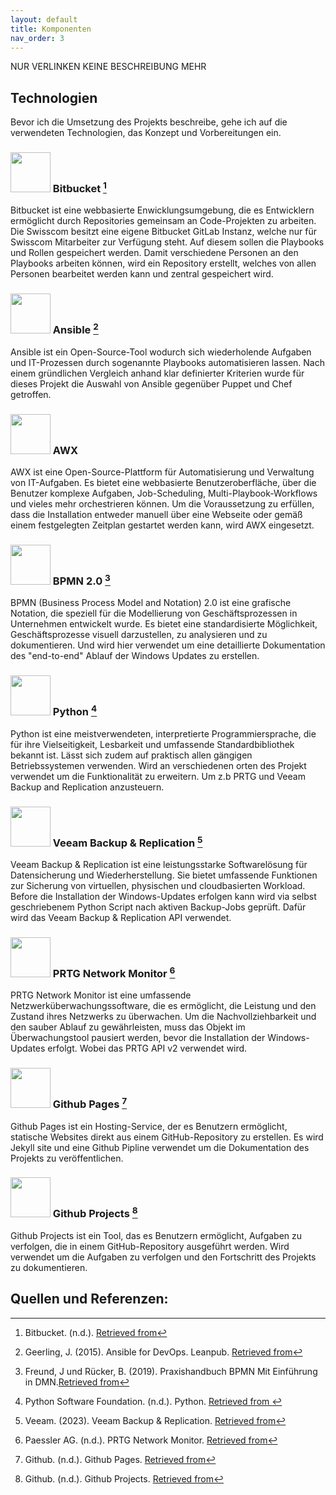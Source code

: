 ```yaml
---
layout: default
title: Komponenten
nav_order: 3
---
```


NUR VERLINKEN KEINE BESCHREIBUNG MEHR

## Technologien

Bevor ich die Umsetzung des Projekts beschreibe, gehe ich auf die verwendeten
Technologien, das Konzept und Vorbereitungen ein.

### <img src="../img/bitbucket_logo.png" width="64"> Bitbucket [^1]

Bitbucket ist eine webbasierte Enwicklungsumgebung, die es Entwicklern ermöglicht durch
Repositories gemeinsam an Code-Projekten zu arbeiten.
Die Swisscom besitzt eine eigene Bitbucket GitLab Instanz, welche nur für Swisscom Mitarbeiter zur Verfügung steht.
Auf diesem sollen die Playbooks und Rollen gespeichert werden. Damit verschiedene Personen an den Playbooks arbeiten können, wird ein Repository erstellt, welches von allen Personen bearbeitet werden kann und zentral gespeichert wird.

### <img src="../img/ansible_logo.png" width="64"> Ansible [^2]

Ansible ist ein Open-Source-Tool wodurch sich wiederholende Aufgaben und IT-Prozessen durch sogenannte Playbooks automatisieren lassen.
Nach einem gründlichen Vergleich anhand klar definierter Kriterien wurde für dieses Projekt die Auswahl von Ansible gegenüber Puppet und Chef getroffen.

### <img src="../img/awx_logo.png" width="64"> AWX

AWX ist eine Open-Source-Plattform für Automatisierung und Verwaltung von IT-Aufgaben. 
Es bietet eine webbasierte Benutzeroberfläche, über die Benutzer komplexe Aufgaben, Job-Scheduling, Multi-Playbook-Workflows und vieles mehr orchestrieren können.
Um die Voraussetzung zu erfüllen, dass die Installation entweder manuell über eine Webseite oder gemäß einem festgelegten Zeitplan gestartet werden kann, wird AWX eingesetzt.

### <img src="../img/bpmn_logo.png" width="64"> BPMN 2.0 [^4]

BPMN (Business Process Model and Notation) 2.0 ist eine grafische Notation, die speziell für die Modellierung von Geschäftsprozessen in Unternehmen entwickelt wurde. Es bietet eine standardisierte Möglichkeit, Geschäftsprozesse visuell darzustellen, zu analysieren und zu dokumentieren. 
Und wird hier verwendet um eine detaillierte Dokumentation des "end-to-end" Ablauf der Windows Updates zu erstellen.

### <img src="../img/python_logo.png" width="64"> Python [^5]

Python ist eine meistverwendeten, interpretierte Programmiersprache, die für ihre Vielseitigkeit, Lesbarkeit und umfassende Standardbibliothek bekannt ist.
Lässt sich zudem auf praktisch allen gängigen Betriebssystemen verwenden.
Wird an verschiedenen orten des Projekt verwendet um die Funktionalität zu erweitern. Um z.b PRTG und Veeam Backup and Replication anzusteuern.

### <img src="../img/veeam_logo.png" width="64"> Veeam Backup & Replication [^6]

Veeam Backup & Replication ist eine leistungsstarke Softwarelösung für Datensicherung und Wiederherstellung. Sie bietet umfassende Funktionen zur Sicherung von virtuellen, physischen und cloudbasierten Workload.
Before die Installation der Windows-Updates erfolgen kann wird via selbst geschriebenem Python Script nach aktiven Backup-Jobs geprüft.
Dafür wird das Veeam Backup & Replication API verwendet.

### <img src="../img/prtg_logo.png" width="64"> PRTG Network Monitor [^7]

PRTG Network Monitor ist eine umfassende Netzwerküberwachungssoftware, die es ermöglicht, die Leistung und den Zustand ihres Netzwerks zu überwachen.
Um die Nachvollziehbarkeit und den sauber Ablauf zu gewährleisten, muss das Objekt im Überwachungstool pausiert werden, bevor die Installation der Windows-Updates erfolgt. Wobei das PRTG API v2 verwendet wird.

### <img src="../img/github_pages.png" width="64"> Github Pages [^8]

Github Pages ist ein Hosting-Service, der es Benutzern ermöglicht, statische Websites direkt aus einem GitHub-Repository zu erstellen.
Es wird Jekyll site und eine Github Pipline verwendet um die Dokumentation des Projekts zu veröffentlichen.

### <img src="../img/github_project.png" width="64"> Github Projects [^9]

Github Projects ist ein Tool, das es Benutzern ermöglicht, Aufgaben zu verfolgen, die in einem GitHub-Repository ausgeführt werden.
Wird verwendet um die Aufgaben zu verfolgen und den Fortschritt des Projekts zu dokumentieren.

## Quellen und Referenzen:

[^1]: Bitbucket. (n.d.). [Retrieved from](https://bitbucket.org/)
[^2]: Geerling, J. (2015). Ansible for DevOps. Leanpub. [Retrieved from](https://leanpub.com/ansible-for-devops)
[^3]: AWX. (n.d.). [Retrieved from Link](https://www.ansible.com/products/awx-project)
[^4]: Freund, J und Rücker, B. (2019). Praxishandbuch BPMN Mit Einführung in DMN.[Retrieved from](https://www.hanser-fachbuch.de/fachbuch/artikel/9783446462052)
[^5]:Python Software Foundation. (n.d.). Python. [Retrieved from ](https://www.python.org/)
[^6]:Veeam. (2023). Veeam Backup & Replication. [Retrieved from](https://www.veeam.com/vm-backup-recovery-replication-software.html)
[^7]:Paessler AG. (n.d.). PRTG Network Monitor. [Retrieved from](https://www.paessler.com/prtg)
[^8]:Github. (n.d.). Github Pages. [Retrieved from](https://pages.github.com/)
[^9]:Github. (n.d.). Github Projects. [Retrieved from](https://docs.github.com/en/issues/planning-and-tracking-with-projects/learning-about-projects/about-projects)

